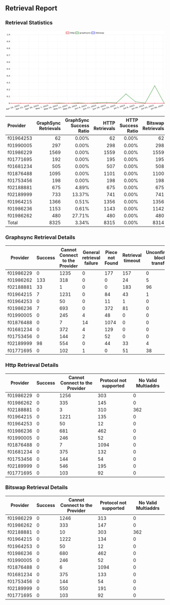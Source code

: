 ## Retrieval Report
### Retrieval Statistics
<img src="https://raw.githubusercontent.com/data-preservation-programs/filplus-checker-assets/main/filecoin-project/filecoin-plus-large-datasets/issues/940/1690768607638.png"/>

| Provider  | GraphSync Retrievals | GraphSync Success Ratio | HTTP Retrievals | HTTP Success Ratio | Bitswap Retrievals | Bitswap Success Ratio |
| :-------- | -------------------: | ----------------------: | --------------: | -----------------: | -----------------: | --------------------: |
| f01964253 |                   62 |                   0.00% |              62 |              0.00% |                 62 |                 0.00% |
| f01990005 |                  297 |                   0.00% |             298 |              0.00% |                298 |                 0.00% |
| f01986229 |                 1569 |                   0.00% |            1559 |              0.00% |               1559 |                 0.00% |
| f01771695 |                  192 |                   0.00% |             195 |              0.00% |                195 |                 0.00% |
| f01681234 |                  505 |                   0.00% |             507 |              0.00% |                508 |                 0.00% |
| f01876488 |                 1095 |                   0.00% |            1101 |              0.00% |               1100 |                 0.00% |
| f01753456 |                  198 |                   0.00% |             198 |              0.00% |                198 |                 0.00% |
| f02188881 |                  675 |                   4.89% |             675 |              0.00% |                675 |                 0.00% |
| f02189999 |                  733 |                  13.37% |             741 |              0.00% |                741 |                 0.00% |
| f01964215 |                 1366 |                   0.51% |            1356 |              0.00% |               1356 |                 0.00% |
| f01986236 |                 1153 |                   0.61% |            1143 |              0.00% |               1142 |                 0.00% |
| f01986262 |                  480 |                  27.71% |             480 |              0.00% |                480 |                 0.00% |
| Total     |                 8325 |                   3.34% |            8315 |              0.00% |               8314 |                 0.00% |

### Graphsync Retrieval Details
| Provider  | Success | Cannot Connect to the Provider | General retrieval failure | Piece not Found | Retrieval timeout | Unconfirmed block transfer | No Valid Multiaddrs |
| --------- | ------- | ------------------------------ | ------------------------- | --------------- | ----------------- | -------------------------- | ------------------- |
| f01986229 | 0       | 1235                           | 0                         | 177             | 157               | 0                          | 0                   |
| f01986262 | 133     | 318                            | 0                         | 0               | 24                | 5                          | 0                   |
| f02188881 | 33      | 1                              | 0                         | 0               | 183               | 96                         | 362                 |
| f01964215 | 7       | 1231                           | 0                         | 84              | 43                | 1                          | 0                   |
| f01964253 | 0       | 50                             | 0                         | 11              | 1                 | 0                          | 0                   |
| f01986236 | 7       | 693                            | 0                         | 372             | 81                | 0                          | 0                   |
| f01990005 | 0       | 245                            | 4                         | 48              | 0                 | 0                          | 0                   |
| f01876488 | 0       | 7                              | 14                        | 1074            | 0                 | 0                          | 0                   |
| f01681234 | 0       | 372                            | 4                         | 129             | 0                 | 0                          | 0                   |
| f01753456 | 0       | 144                            | 2                         | 52              | 0                 | 0                          | 0                   |
| f02189999 | 98      | 554                            | 0                         | 44              | 33                | 4                          | 0                   |
| f01771695 | 0       | 102                            | 1                         | 0               | 51                | 38                         | 0                   |

### Http Retrieval Details
| Provider  | Success | Cannot Connect to the Provider | Protocol not supported | No Valid Multiaddrs |
| --------- | ------- | ------------------------------ | ---------------------- | ------------------- |
| f01986229 | 0       | 1256                           | 303                    | 0                   |
| f01986262 | 0       | 335                            | 145                    | 0                   |
| f02188881 | 0       | 3                              | 310                    | 362                 |
| f01964215 | 0       | 1221                           | 135                    | 0                   |
| f01964253 | 0       | 50                             | 12                     | 0                   |
| f01986236 | 0       | 681                            | 462                    | 0                   |
| f01990005 | 0       | 246                            | 52                     | 0                   |
| f01876488 | 0       | 7                              | 1094                   | 0                   |
| f01681234 | 0       | 375                            | 132                    | 0                   |
| f01753456 | 0       | 144                            | 54                     | 0                   |
| f02189999 | 0       | 546                            | 195                    | 0                   |
| f01771695 | 0       | 103                            | 92                     | 0                   |

### Bitswap Retrieval Details
| Provider  | Success | Cannot Connect to the Provider | Protocol not supported | No Valid Multiaddrs |
| --------- | ------- | ------------------------------ | ---------------------- | ------------------- |
| f01986229 | 0       | 1246                           | 313                    | 0                   |
| f01986262 | 0       | 333                            | 147                    | 0                   |
| f02188881 | 0       | 10                             | 303                    | 362                 |
| f01964215 | 0       | 1222                           | 134                    | 0                   |
| f01964253 | 0       | 50                             | 12                     | 0                   |
| f01986236 | 0       | 680                            | 462                    | 0                   |
| f01990005 | 0       | 246                            | 52                     | 0                   |
| f01876488 | 0       | 6                              | 1094                   | 0                   |
| f01681234 | 0       | 375                            | 133                    | 0                   |
| f01753456 | 0       | 144                            | 54                     | 0                   |
| f02189999 | 0       | 550                            | 191                    | 0                   |
| f01771695 | 0       | 103                            | 92                     | 0                   |
